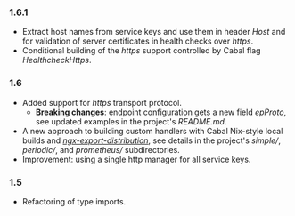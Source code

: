 ### 1.6.1

- Extract host names from service keys and use them in header *Host* and for
  validation of server certificates in health checks over *https*.
- Conditional building of the *https* support controlled by Cabal flag
  *HealthcheckHttps*.

### 1.6

- Added support for *https* transport protocol.
  + **Breaking changes**: endpoint configuration gets a new field *epProto*,
    see updated examples in the project's *README.md*.
- A new approach to building custom handlers with Cabal Nix-style local builds
  and [*ngx-export-distribution*](https://hackage.haskell.org/package/ngx-export-distribution),
  see details in the project's *simple/*, *periodic/*, and *prometheus/*
  subdirectories.
- Improvement: using a single http manager for all service keys.

### 1.5

- Refactoring of type imports.

